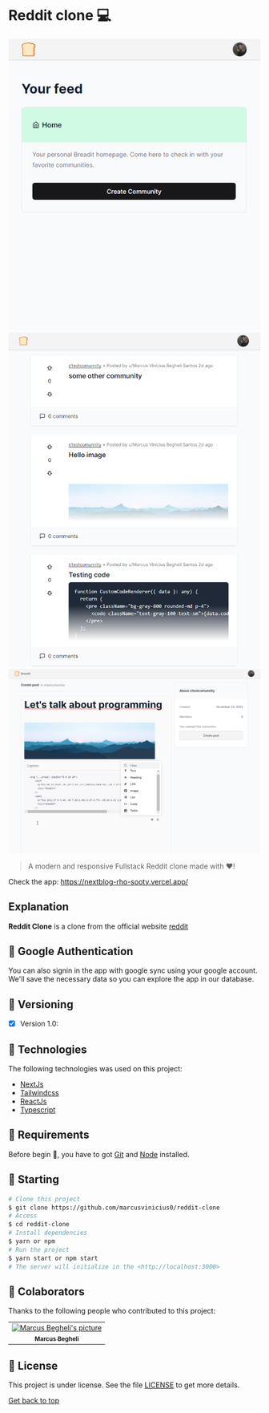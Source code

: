 # Reddit clone 💻

<img src="public/redd-demo.png" />
<img src="public/redd-demo1.png" />
<img src="public/redd-demo2.png" />

>  A modern and responsive Fullstack Reddit clone made with ❤️!

Check the app: <a href="https://nextblog-rho-sooty.vercel.app/" target="_blank" rel="noopener noreferrer">https://nextblog-rho-sooty.vercel.app/</a><br>

## Explanation

**Reddit Clone**  is a clone from the official website <a href="https://reddit.com/" rel="noopener noreferrer" target="_blank">reddit</a>

## 🔐 Google Authentication

You can also signin in the app with google sync using your google account. We'll save the necessary data so you can explore the app in our database.


## 🔧 Versioning
- [x] Version 1.0:

## :rocket: Technologies ##

The following technologies was used on this project:

- [NextJs](https://nextjs.org/)
- [Tailwindcss](https://tailwindcss.com/)
- [ReactJs](https://pt-br.reactjs.org/)
- [Typescript](https://www.typescriptlang.org/)

## :closed_book: Requirements ##

Before begin :checkered_flag:, you have to got [Git](https://git-scm.com) and [Node](https://nodejs.org/en/) installed.

## :checkered_flag: Starting ##

```bash
# Clone this project
$ git clone https://github.com/marcusvinicius0/reddit-clone
# Access
$ cd reddit-clone
# Install dependencies
$ yarn or npm 
# Run the project
$ yarn start or npm start 
# The server will initialize in the <http://localhost:3000>
```
## 🤝 Colaborators

Thanks to the following people who contributed to this project:

<table>
  <tr>
    <td align="center">
      <a href="#">
        <img src="https://github.com/marcusvinicius0.png" width="160px;" alt="Marcus Begheli's picture"/><br>
          <sub>
            <b>Marcus Begheli</b>
          </sub>
        </a>
      </td>
  </tr>
</table>

## 📝 License

This project is under license. See the file [LICENSE](LICENSE.md) to get more details.

<a href="#top">Get back to top</a>
